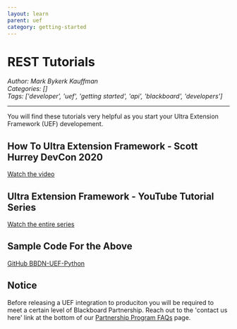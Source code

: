 ```yaml
---
layout: learn
parent: uef
category: getting-started
---
```

# REST Tutorials
*Author: Mark Bykerk Kauffman*  
*Categories: []*  
*Tags: ['developer', 'uef', 'getting started', 'api', 'blackboard', 'developers']*  
<hr />

You will find these tutorials very helpful as you start your Ultra Extension Framework (UEF) developement. 

## How To Ultra Extension Framework - Scott Hurrey DevCon 2020
[Watch the video](https://bbdemo.hosted.panopto.com/Panopto/Pages/Viewer.aspx?id=fc63a1ab-ea88-4c79-8ca7-abf70124b035#)

## Ultra Extension Framework - YouTube Tutorial Series
[Watch the entire series](https://www.youtube.com/watch?v=Mp9tFpultaQ&list=PLbewGw29xjRa2ZQ7gs3CgisvBVvyuKhsR)

## Sample Code For the Above
[GitHub BBDN-UEF-Python](https://github.com/blackboard/BBDN-UEF-Python)

## Notice
Before releasing a UEF integration to produciton you will be required to meet a certain level of Blackboard Partnership. Reach out to the 'contact us here' link at the bottom of our [Partnership Program FAQs](https://www.blackboard.com/partnerships/become-a-partner/program-faqs) page.
